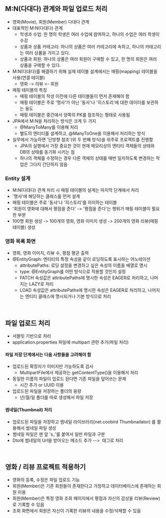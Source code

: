 ## M:N(다대다) 관계와 파일 업로드 처리
  - 영화(Movie), 회원(Member) 다대다 관계
  - 대표적인 M:N(다대다) 관계
    - 학생과 수업: 한 명의 학생은 여러 수업에 참여하고, 하나의 수업은 여러 학생이 수강
    - 상품과 상품 카테고리: 하나의 상품은 여러 카테고리에 속하고, 하나의 카테고리는 여러 상품을 가지고 있다.
    - 상품과 회원: 하나의 상품은 여러 회원이 구매할 수 있고, 한 명의 회원은 여러 상품을 구매할 수 있다.
  - M:N(다대다)를 해결하기 위해 실제 테이블 설계에서는 매핑(mapping) 테이블을 사용(연결 테이블)
    - 영화 -> 리뷰 <- 회원
  - 매핑 테이블의 특징
    - 매핑 테이블의 작성 이전에 다른 테이블들이 먼저 존재해야 함
    - 매핑 테이블은 주로 '명사'가 아닌 '동사'나 '히스토리'에 대한 데이터를 보관하는 용도
    - 매핑 테이블은 중간에서 양쪽의 PK를 참조하는 형태로 사용됨
  - JPA에서 M:N을 처리하는 방식은 크게 두 가지
    - @ManyToMany를 이용해 처리
    - 별도의 엔티티를 설계하고, @ManyToOne을 이용해서 처리하는 방식
  - 실무에서 가능하면 '단방향 참조'(위 두 번째 방식)을 위주로 프로젝트를 진행함
    - JPA의 실행에서 가장 중요한 것이 현재 메모리상의 엔티티 객체들의 상태와 DB의 상태를 동기화 시키는 점
    - 하나의 객체를 수정하는 경우 다른 객체의 상태를 매번 일치하도록 변경하는 작업은 그다지 간단하지 않음
    
### Entity 설계
  - M:N(다대다) 관계 처리 시 매핑 테이블의 설계는 마지막 단계에서 처리
  - '명사'에 해당하는 클래스를 먼저 설계
  - 매핑 테이블은 주로 '동사'나 '히스토리'를 의미하는 테이블
  - '회원이 영화에 대해서 평점을 준다' -> '평점을 준다'는 행위가 매핑 테이블이 필요한 부분
  - 100명 회원 생성 -> 100개의 영화, 영화 이미지 생성 -> 200개의 영화 리뷰(매핑 테이블) 생성

### 영화 목록 화면
  - 영화, 영화 이미지, 리뷰 수, 평점 평균 출력
  - @EntityGraph: 엔티티의 특정 속성을 같이 로딩하도록 표시하는 어노테이션
    - attributePaths: 로딩 설정을 변경하고 싶은 속성의 이름을 배열로 명시
    - type: @EntityGraph를 어떤 방식으로 적용할 것인지 설정
    - FATCH 속성값은 attributePaths에 명시한 속성은 EAGER로 처리하고, 나머지는 LAZY로 처리
    - LOAD 속성값은 attributePaths에 명시한 속성은 EAGER로 처리하고, 나머지는 엔티티 클래스에 명시되거나 기본 방식으로 처리
    
<br>

## 파일 업로드 처리
  - 서블릿 기반으로 처리
  - application.properties 파일에 multipart 관련 추가(파일 처리)

#### 파일 저장 단계에서는 다음 사항들을 고려해야 함
  - 업로드된 확장자가 이미지만 가능하도록 검사
    - MultipartFile에서 제공하는 getContentType()을 이용해서 처리
  - 동일한 이름의 파일이 업로드 된다면 기존 파일을 덮어쓰는 문제
    - 시간 추가 or UUID 이용
  - 업로드된 파일을 저장하는 폴더의 용량
    - 년/월/일 폴더를 따로 생성해서 파일 저장
    

#### 썸네일(Thumbnail) 처리
  - 업로드된 파일을 저장하고 썸네일 라이브러리(net.coobird Thumbnailator) 를 활용해서 썸네일 파일 생성
  - 썸네일 파일은 맨 앞 's_'를 붙여서 일반 파일과 구분
  - Dto에 썸네일의 Url을 받아오는 메소드 추가 --> <img> 태그로 처리

<br>

## 영화 / 리뷰 프로젝트 적용하기
  - 영화의 등록, 수정은 파일 업로드 기능
  - 회원(Member)은 기존 회원들이 존재한다고 가정하고 데이터베이스에 존재하는 회원 이용
  - 회원(Member)은 특정 영화 조회 페이지에서 평점과 자신의 감상을 리뷰(Review)로 기록할 수 있음
  - 조회 화면에서 회원은 자신이 기록한 리뷰의 내용을 수정/삭제할 수 있음
